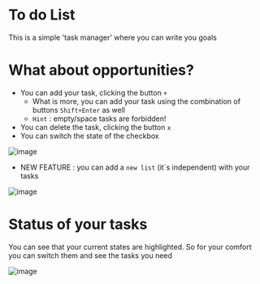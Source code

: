 # To do List
This is a simple 'task manager' where you can write you goals 
# What about opportunities? 
 * You can add your task, clicking the button `+`
    * What is more, you can add your task using the combination of buttons `Shift+Enter` as well
    * `Hint` : empty/space tasks are forbidden!
 * You can delete the task, clicking the button `x`
 * You can switch the state of the checkbox 
 

![image](https://user-images.githubusercontent.com/71943754/229722404-b642fc76-1045-4ab4-b001-2cf65c46caed.png)

* NEW FEATURE : you can add a `new list` (it`s independent) with your tasks

![image](https://user-images.githubusercontent.com/71943754/232310075-706a4431-dd7e-434e-a766-caa2b2309cbc.png)

# Status of your tasks 
You can see that your current states are highlighted. So for your comfort you can switch them and see the tasks you need

![image](https://user-images.githubusercontent.com/71943754/229724767-609901c1-7973-4f0b-af2a-a305ab5cb955.png)

